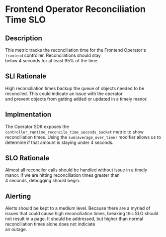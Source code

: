 # Frontend Operator Reconciliation Time SLO

## Description

This metric tracks the reconciliation time for the Frontend Operator's `frontend` controller. Reconcilations should stay  
below 4 seconds for at least 95% of the time.

## SLI Rationale

High reconciliation times backup the queue of objects needed to be reconciled. This could indicate an issue with the operator  
and prevent objects from getting added or updated in a timely manor. 

## Implmentation

The Operator SDK exposes the `controller_runtime_reconcile_time_seconds_bucket` metric to show reconciliation times. Using the
`sum(average_over_time)` modifier allows us to determine if that amount is staying under 4 seconds.

## SLO Rationale
Almost all reconciler calls should be handled without issue in a timely manor. If we are hitting reconciliation times greater than  
4 seconds, debugging should begin.

## Alerting
Alerts should be kept to a medium level. Because there are a myriad of issues that could cause high reconciliation times, breaking
this SLO should not result in a page. It should be addressed, but higher than normal reconciliation times alone does not indiciate   
an outage.
